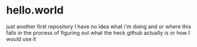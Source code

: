 # hello.world
just another first repository
I have no idea what i'm doing and or where this falls in the process of figuring out what the heck github actually is or how I would use it
